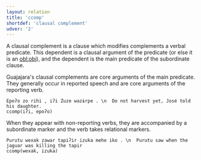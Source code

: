 ```yaml
---
layout: relation
title: 'ccomp'
shortdef: 'clausal complement'
udver: '2'
---
```


A clausal complement is a clause which modifies complements a verbal predicate. This dependent is a clausal argument of the predicate (or else it is an [obl:obj](https://github.com/UniversalDependencies/docs/blob/pages-source/_gub/dep/obl-obj.md)), and the dependent is the main predicate of the subordinate clause.

Guajajara's clausal complements are core arguments of the main predicate. They generally occur in reported speech and are core arguments of the reporting verb.

~~~ sdparse
Epoʔo zo rihi , iʔi Zuze wazɨrpe . \n  Do not harvest yet, José told his daughter.
ccomp(iʔi, epoʔo)
~~~

When they appear with non-reporting verbs, they are accompanied by a subordinate marker and the verb takes relational markers.

~~~ sdparse
Purutu wexak zawar tapiʔir izuka mehe iko . \n  Purutu saw when the jaguar was killing the tapir
ccomp(wexak, izuka)
~~~


<!-- Interlanguage links updated So kvě 14 19:03:12 CEST 2022 -->
